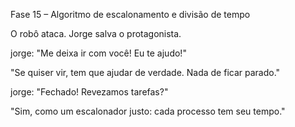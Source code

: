 Fase 15 – Algoritmo de escalonamento e divisão de tempo

O robô ataca. Jorge salva o protagonista.

jorge: "Me deixa ir com você! Eu te ajudo!"

"Se quiser vir, tem que ajudar de verdade. Nada de ficar parado."

jorge: "Fechado! Revezamos tarefas?"

"Sim, como um escalonador justo: cada processo tem seu tempo."
